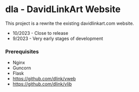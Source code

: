 # dla - DavidLinkArt Website

This project is a rewrite the existing davidlinkart.com website.

* 10/2023 - Close to release
* 9/2023 - Very early stages of development

### Prerequisites

* Nginx
* Guncorn
* Flask
* https://github.com/dlink/vweb
* https://github.com/dlink/vlib

